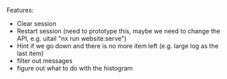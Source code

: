 Features:

- Clear session
- Restart session (need to prototype this, maybe we need to change the API, e.g. uitail "nx run website:serve")
- Hint if we go down and there is no more item left (e.g. large log as the last item)
- filter out messages
- figure out what to do with the histogram
